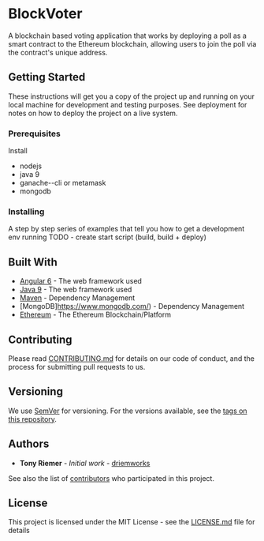 # BlockVoter

A blockchain based voting application that works by deploying a poll as a smart contract to the Ethereum blockchain, allowing users to join the poll via the contract's unique address.

## Getting Started

These instructions will get you a copy of the project up and running on your local machine for development and testing purposes. See deployment for notes on how to deploy the project on a live system.

### Prerequisites

Install
- nodejs
- java 9
- ganache--cli or metamask
- mongodb

### Installing

A step by step series of examples that tell you how to get a development env running
TODO - create start script (build, build + deploy)


## Built With
* [Angular 6](https://angular.io/) - The web framework used
* [Java 9](http://openjdk.java.net/projects/jdk9/) - The web framework used
* [Maven](https://maven.apache.org/) - Dependency Management
* [MongoDB]https://www.mongodb.com/) - Dependency Management
* [Ethereum](https://www.ethereum.org/) - The Ethereum Blockchain/Platform

## Contributing

Please read [CONTRIBUTING.md](https://gist.github.com/PurpleBooth/b24679402957c63ec426) for details on our code of conduct, and the process for submitting pull requests to us.

## Versioning

We use [SemVer](http://semver.org/) for versioning. For the versions available, see the [tags on this repository](https://github.com/your/project/tags). 

## Authors

* **Tony Riemer** - *Initial work* - [driemworks](https://github.com/driemworks)

See also the list of [contributors](https://github.com/your/project/contributors) who participated in this project.

## License

This project is licensed under the MIT License - see the [LICENSE.md](LICENSE.md) file for details